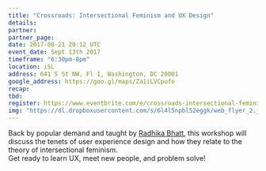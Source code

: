 ```yaml
---
title: "Crossroads: Intersectional Feminism and UX Design"
details:
partner:
partner_page:
date: 2017-08-21 20:12 UTC
event_date: Sept 13th 2017
timeframe: "6:30pm-8pm"
location: iSL
address: 641 S St NW, Fl 1, Washington, DC 20001
google_address: https://goo.gl/maps/Za1iLVCpufo
recap:
tbd:
register: https://www.eventbrite.com/e/crossroads-intersectional-feminism-and-user-experience-design-tickets-37568829380
img: "https://dl.dropboxusercontent.com/s/6l4l5npbl52eggk/web_flyer_2.jpg?dl=0"
---
```


<div class="m-content__event">
  <p> Back by popular demand and taught by <a href="https://twitter.com/@superbhatt">Radhika Bhatt</a>, this workshop will discuss the tenets of user experience design and how they relate to the theory of intersectional feminism. <br> Get ready to learn UX, meet new people, and problem solve! </p>
</div>
